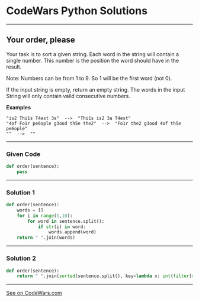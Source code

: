 # CodeWars Python Solutions

---

## Your order, please

Your task is to sort a given string. Each word in the string will contain a single number. This number is the position the word should have in the result.

Note: Numbers can be from 1 to 9. So 1 will be the first word (not 0).

If the input string is empty, return an empty string. The words in the input String will only contain valid consecutive numbers.


**Examples**

```
"is2 Thi1s T4est 3a"  -->  "Thi1s is2 3a T4est"
"4of Fo1r pe6ople g3ood th5e the2"  -->  "Fo1r the2 g3ood 4of th5e pe6ople"
""  -->  ""
```

---

### Given Code


```python
def order(sentence):
    pass
```

---

### Solution 1


```python
def order(sentence):
    words = []
    for i in range(1,10):
        for word in sentence.split():
            if str(i) in word:
                words.append(word)
    return " ".join(words)
```


---

### Solution 2


```python
def order(sentence):
    return " ".join(sorted(sentence.split(), key=lambda x: int(filter(str.isdigit, x))))
```


---


[See on CodeWars.com](https://www.codewars.com/kata/55c45be3b2079eccff00010f/)
